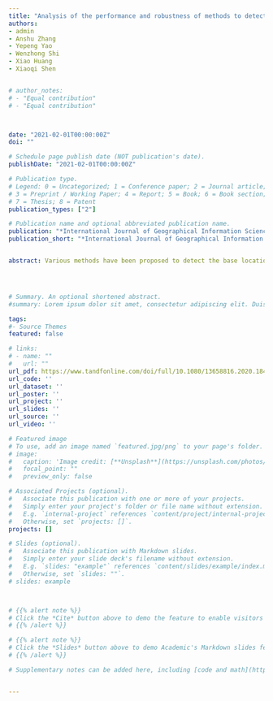 ```yaml
---
title: "Analysis of the performance and robustness of methods to detect base locations of individuals with geo-tagged social media data"
authors:
- admin
- Anshu Zhang
- Yepeng Yao
- Wenzhong Shi
- Xiao Huang
- Xiaoqi Shen


# author_notes:
# - "Equal contribution"
# - "Equal contribution"



date: "2021-02-01T00:00:00Z"
doi: ""

# Schedule page publish date (NOT publication's date).
publishDate: "2021-02-01T00:00:00Z"

# Publication type.
# Legend: 0 = Uncategorized; 1 = Conference paper; 2 = Journal article;
# 3 = Preprint / Working Paper; 4 = Report; 5 = Book; 6 = Book section;
# 7 = Thesis; 8 = Patent
publication_types: ["2"]

# Publication name and optional abbreviated publication name.
publication: "*International Journal of Geographical Information Science*, 35(3): 609-627"
publication_short: "*International Journal of Geographical Information Science* , 35(3): 609-627"


abstract: Various methods have been proposed to detect the base locations of individuals, with their geo-tagged social media data. However, a common challenge relating to base-location detection methods (BDMs) is that, the rare availability of ground-truth data impedes the method assessment of accuracy and robustness, thus undermining research validity and reliability. To address this challenge, we collect users’ information from unstructured online content, and evaluate both the performance and robustness of BDMs. The evaluation consists of two tasks, the detection of base locations and also the differentiation between local residents and tourists. The results show BDMs can achieve high accuracies in base-location detection but tend to overestimate the number of tourists. Evaluation conducted in this study, also shows that BDMs’ accuracy is subject to the intensity of user’s activities and number of countries visited by the user but are insensitive to user’s gender. Temporally, BDMs perform better during weekends and summertime than during other periods, but the best performances appear with datasets that cover the whole time periods (whole day, week, and year). To the best of knowledge, this study is the first work to evaluate the performance and robustness of BDMs at individual level.




# Summary. An optional shortened abstract.
#summary: Lorem ipsum dolor sit amet, consectetur adipiscing elit. Duis posuere tellus ac convallis placerat. Proin tincidunt magna sed ex sollicitudin condimentum.

tags:
#- Source Themes
featured: false

# links:
# - name: ""
#   url: ""
url_pdf: https://www.tandfonline.com/doi/full/10.1080/13658816.2020.1847288
url_code: ''
url_dataset: ''
url_poster: ''
url_project: ''
url_slides: ''
url_source: ''
url_video: ''

# Featured image
# To use, add an image named `featured.jpg/png` to your page's folder. 
# image:
#   caption: 'Image credit: [**Unsplash**](https://unsplash.com/photos/jdD8gXaTZsc)'
#   focal_point: ""
#   preview_only: false

# Associated Projects (optional).
#   Associate this publication with one or more of your projects.
#   Simply enter your project's folder or file name without extension.
#   E.g. `internal-project` references `content/project/internal-project/index.md`.
#   Otherwise, set `projects: []`.
projects: []

# Slides (optional).
#   Associate this publication with Markdown slides.
#   Simply enter your slide deck's filename without extension.
#   E.g. `slides: "example"` references `content/slides/example/index.md`.
#   Otherwise, set `slides: ""`.
# slides: example



# {{% alert note %}}
# Click the *Cite* button above to demo the feature to enable visitors to import publication metadata into their reference management software.
# {{% /alert %}}

# {{% alert note %}}
# Click the *Slides* button above to demo Academic's Markdown slides feature.
# {{% /alert %}}

# Supplementary notes can be added here, including [code and math](https://sourcethemes.com/academic/docs/writing-markdown-latex/).


---
```



